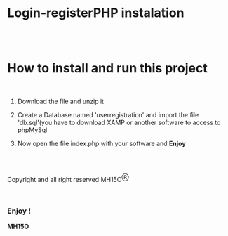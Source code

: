 <h1>Login-registerPHP instalation</h1>
<br/><br/>
<h1>How to install and run this project</h1>
<br/>
<ol>
  <li><p>Download the file and unzip it</p></li>
  <li><p>Create a Database named 'userregistration' and import the file 'db.sql'(you have to download XAMP or another software to access to phpMySql</p></li>
  <li><p>Now open the file index.php with your software and <strong>Enjoy</strong></p></li>
</ol>
<br/><br/>
<p>Copyright and all right reserved MH15O<sup>Ⓡ</sup></p>
<br/>
<h3>Enjoy !</h3>
<strong>MH15O</strong>
